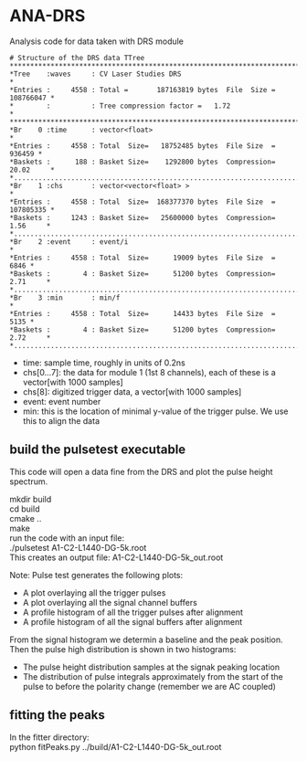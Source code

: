 # ANA-DRS
Analysis code for data taken with DRS module

```
# Structure of the DRS data TTree
******************************************************************************
*Tree    :waves     : CV Laser Studies DRS                                   *
*Entries :     4558 : Total =       187163819 bytes  File  Size =  108766047 *
*        :          : Tree compression factor =   1.72                       *
******************************************************************************
*Br    0 :time      : vector<float>                                          *
*Entries :     4558 : Total  Size=   18752485 bytes  File Size  =     936459 *
*Baskets :      188 : Basket Size=    1292800 bytes  Compression=  20.02     *
*............................................................................*
*Br    1 :chs       : vector<vector<float> >                                 *
*Entries :     4558 : Total  Size=  168377370 bytes  File Size  =  107805335 *
*Baskets :     1243 : Basket Size=   25600000 bytes  Compression=   1.56     *
*............................................................................*
*Br    2 :event     : event/i                                                *
*Entries :     4558 : Total  Size=      19009 bytes  File Size  =       6846 *
*Baskets :        4 : Basket Size=      51200 bytes  Compression=   2.71     *
*............................................................................*
*Br    3 :min       : min/f                                                  *
*Entries :     4558 : Total  Size=      14433 bytes  File Size  =       5135 *
*Baskets :        4 : Basket Size=      51200 bytes  Compression=   2.72     *
*............................................................................*
```
* time: sample time, roughly in units of 0.2ns
* chs[0...7]: the data for module 1 (1st 8 channels), each of these is a vector<float>[with 1000 samples]
* chs[8]: digitized trigger data, a vector<float>[with 1000 samples]
* event: event number
* min: this is the location of minimal y-value of the trigger pulse.  We use this to align the data



## build the pulsetest executable
This code will open a data fine from the DRS and plot the pulse height spectrum.

mkdir build <br>
cd build <br>
cmake .. <br>
make <br>
run the code with an input file: <br>
./pulsetest A1-C2-L1440-DG-5k.root <br>
This creates an output file: A1-C2-L1440-DG-5k_out.root

Note: Pulse test generates the following plots:
* A plot overlaying all the trigger pulses
* A plot overlaying all the signal channel buffers
* A profile histogram of all the trigger pulses after alignment
* A profile histogram of all the signal buffers after alignment

From the signal histogram we determin a baseline and the peak position. Then the pulse high distribution is shown in two histograms:
* The pulse height distribution samples at the signak peaking location
* The distribution of pulse integrals approximately from the start of the pulse to before the polarity change (remember we are AC coupled)

  
## fitting the peaks
In the fitter directory: <br>
python fitPeaks.py ../build/A1-C2-L1440-DG-5k_out.root
  
